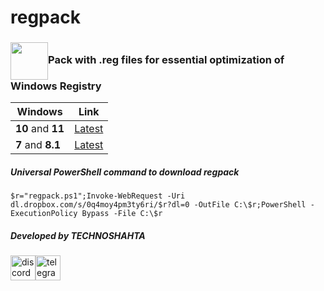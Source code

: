 # regpack
### <img align="center" width="60" height="60" src="https://upload.wikimedia.org/wikipedia/en/9/97/Registry_Editor_icon.png">Pack with .reg files for essential optimization of Windows Registry
| Windows  | Link |
| ------------- | ------------- |
| **10** and **11**  | [Latest](https://github.com/donkrage/regpack/releases/latest)  |
| **7** and **8.1**  | [Latest](https://github.com/donkrage/regpack/releases/tag/1.00)  |
##### Universal **PowerShell** command to download **regpack**
`$r="regpack.ps1";Invoke-WebRequest -Uri dl.dropbox.com/s/0q4moy4pm3ty6ri/$r?dl=0 -OutFile C:\$r;PowerShell -ExecutionPolicy Bypass -File C:\$r`
##### Developed by TECHNOSHAHTA
[<img src='https://cdn.jsdelivr.net/npm/simple-icons@3.0.1/icons/discord.svg' alt='discord' height='40'>](https://discord.gg/mB6DprqmR9)[<img src='https://cdn.jsdelivr.net/npm/simple-icons@3.0.1/icons/telegram.svg' alt='telegram' height='40'>](https://t.me/TECHNOSHAHTA)
